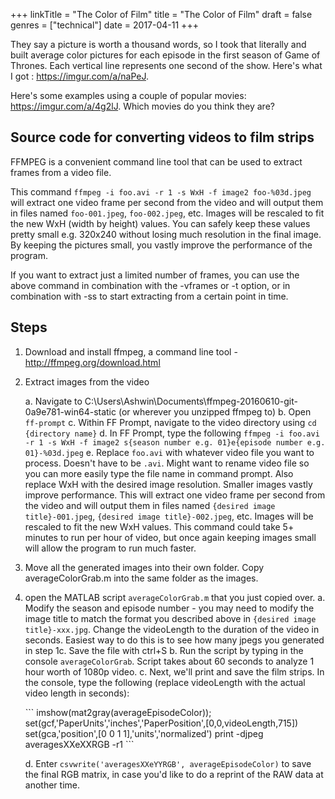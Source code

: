 +++
linkTitle = "The Color of Film"
title = "The Color of Film"
draft = false
genres = ["technical"]
date = 2017-04-11
+++

They say a picture is worth a thousand words, so I took that literally and built average color pictures for each episode in the first season of Game of Thrones. Each vertical line represents one second of the show. Here's what I got : <https://imgur.com/a/naPeJ>.

Here's some examples using a couple of popular movies: <https://imgur.com/a/4g2lJ>. Which movies do you think they are?

## Source code for converting videos to film strips

FFMPEG is a convenient command line tool that can be used to extract frames from a video file.

This command `ffmpeg -i foo.avi -r 1 -s WxH -f image2 foo-%03d.jpeg` will extract one video frame per second from the video and will output them in files named `foo-001.jpeg`, `foo-002.jpeg`, etc. Images will be rescaled to fit the new WxH (width by height) values. You can safely keep these values pretty small e.g. 320x240 without losing much resolution in the final image. By keeping the pictures small, you vastly improve the performance of the program.

If you want to extract just a limited number of frames, you can use the above command in combination with the -vframes or -t option, or in combination with -ss to start extracting from a certain point in time.

## Steps

1.  Download and install ffmpeg, a command line tool - <http://ffmpeg.org/download.html>
2.  Extract images from the video

    a. Navigate to C:\Users\Ashwin\Documents\ffmpeg-20160610-git-0a9e781-win64-static (or wherever you unzipped ffmpeg to)
    b. Open `ff-prompt`
    c. Within FF Prompt, navigate to the video directory using `cd {directory name}`
    d. In FF Prompt, type the following `ffmpeg -i foo.avi -r 1 -s WxH -f image2 s{season number e.g. 01}e{episode number e.g. 01}-%03d.jpeg`
    e. Replace `foo.avi` with whatever video file you want to process. Doesn't have to be `.avi`. Might want to rename video file so you can more easily type the file name in command prompt. Also replace WxH with the desired image resolution. Smaller images vastly improve performance. This will extract one video frame per second from the video and will output them in files named `{desired image title}-001.jpeg`, `{desired image title}-002.jpeg`, etc. Images will be rescaled to fit the new WxH values. This command could take 5+ minutes to run per hour of video, but once again keeping images small will allow the program to run much faster.

3.  Move all the generated images into their own folder. Copy averageColorGrab.m into the same folder as the images.

4.  open the MATLAB script `averageColorGrab.m` that you just copied over.
    a. Modify the season and episode number - you may need to modify the image title to match the format you described above in `{desired image title}-xxx.jpg`. Change the videoLength to the duration of the video in seconds. Easiest way to do this is to see how many jpegs you generated in step 1c. Save the file with ctrl+S
    b. Run the script by typing in the console `averageColorGrab`. Script takes about 60 seconds to analyze 1 hour worth of 1080p video.
    c. Next, we'll print and save the film strips. In the console, type the following (replace videoLength with the actual video length in seconds):

    <div style="display: flex; justify-content:center">
      ```
      imshow(mat2gray(averageEpisodeColor));
      set(gcf,'PaperUnits','inches','PaperPosition',[0,0,videoLength,715])
      set(gca,'position',[0 0 1 1],'units','normalized')
      print -djpeg averagesXXeXXRGB -r1
      ```
    </div>

    d. Enter `csvwrite('averagesXXeYYRGB', averageEpisodeColor)` to save the final RGB matrix, in case you'd like to do a reprint of the RAW data at another time.
